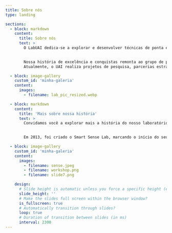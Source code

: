 ```yaml
---
title: Sobre nós
type: landing

sections:
  - block: markdown
    content:
      title: Sobre nós
      text: >
        O LabUAI dedica-se a explorar e desenvolver técnicas de ponta em inteligência artificial, aprendizado de máquina, ciência de dados e análise de dados. Seu foco principal é investigar como dados complexos — como tabelas, textos, imagens, séries temporais e gráficos — podem ser aproveitados usando métodos de IA, aprendizado de máquina, ciência de dados e estatística.

        
        Nossa história de excelência e conquistas remonta ao grupo de pesquisa Smart Sense Lab, fundado em 2013, e ao Laboratório de Aprendizagem Estatística, fundado em 2020. Em junho de 2023, os professores de ambos os laboratórios, Flavio Figueiredo, Renato Martins, Pedro Olmo e William Schwartz, deram origem ao UAI.
        Atualmente, o UAI realiza projetos de pesquisa, parcerias estratégicas de Pesquisa e Desenvolvimento (P&D) e treinamentos em colaboração com diversos parceiros, como Petrobras, Trixel, Localiza, C&A, Maxtrack, HP, Samsung, Fundação Estadual de Amparo à Pesquisa de Minas Gerais (Fapemig), Conselho Nacional de Desenvolvimento Científico e Tecnológico (CNPq), Coordenação de Aperfeiçoamento de Pessoal de Nível Superior (Capes), Usiminas e Samarco.

  - block: image-gallery
    custom_id: 'minha-galeria'
    content:
      images:
        - filename: lab_pic_resized.webp

  - block: markdown
    content:
      title: 'Mais sobre nossa história'
      text: >
        Convidamos você a explorar mais a história do nosso laboratório, conhecendo alguns dos projetos inovadores que marcaram cada etapa da nossa jornada. Descubra como as muitas pessoas que estiveram e ainda permanecem no laboratório contribuíram com grandes ideias e pesquisas brilhantes que contribuíram para o avanço da Inteligência Artificial.

        
        Em 2013, foi criado o Smart Sense Lab, marcando o início do seu legado. Nesse mesmo ano, Cássio dos Santos Júnior conquistou o segundo lugar no 26º Congresso de Gráficos, Padrões e Imagens (SIBGRAPI) pelo trabalho na detecção de assuntos não registrados em galerias de rostos. Em 2014, Victor Hugo Cunha de Melo defendeu a primeira tese de mestrado sobre abordagens de otimização rápidas e robustas para detecção de pedestres. O primeiro workshop, DeepEyes, foi realizado durante dois dias na UFMG em 2016. Em 2017, Rafael Vareto ganhou o prêmio de segundo melhor artigo na International Joint Conference on Biometrics (IJCB) por seu trabalho sobre reconhecimento facial em galerias abertas usando funções hashing. Em 2018, Jéssica Sena defendeu a décima tese de mestrado sobre reconhecimento de atividade humana baseado em sensores vestíveis utilizando conjunto multiescala DCNN. Finalmente, em junho de 2023, os professores Flavio Figueiredo, Renato Martins e Pedro Olmo ingressaram no Smart Sense Lab de William Schwartz, formando o LabUAI.

  - block: image-gallery
    custom_id: 'minha-galeria'
    content:
      images:
        - filename: sense.jpeg
        - filename: workshop.png
        - filename: slide7.png

    design:
      # Slide height is automatic unless you force a specific height (e.g. '400px')
      slide_height: ''
      # Make the slides full screen within the browser window?
      is_fullscreen: true
      # Automatically transition through slides?
      loop: true
      # Duration of transition between slides (in ms)
      interval: 2300
---
```

